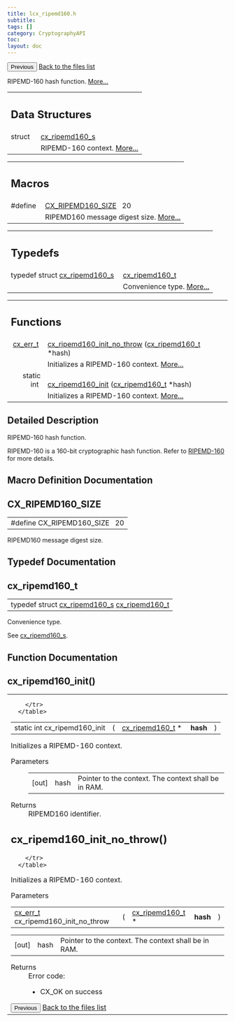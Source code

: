 ```yaml
---
title: lcx_ripemd160.h
subtitle:
tags: []
category: CryptographyAPI
toc:
layout: doc
---
```


<button class="uk-button uk-button-default uk-button-small uk-margin-medium-top" onclick="history.back()">Previous</button>
<a class="uk-button uk-button-default uk-button-small uk-margin-medium-top crypto-button" href="../../crypto-api/files">Back to the files list</a>


<p>RIPEMD-160 hash function.  
<a href="#details">More...</a></p>
<table class="memberdecls">
<tr class="heading"><td colspan="4"><h2 class="groupheader"><a name="nested-classes"></a>
Data Structures</h2></td></tr>
<tr class="memitem:"><td class="memItemLeft" align="right" valign="top">struct &#160;</td><td colspan="3" class="memItemRight" valign="bottom"><a class="el" href="../cx__ripemd160__s">cx_ripemd160_s</a></td></tr>
<tr class="memdesc:"><td class="mdescLeft">&#160;</td><td colspan="3" class="mdescRight">RIPEMD-160 context.  <a href="../cx__ripemd160__s#details">More...</a><br /></td></tr>
</table><table class="memberdecls">
<tr class="heading"><td colspan="4"><h2 class="groupheader"><a name="define-members"></a>
Macros</h2></td></tr>
<tr class="memitem:a0e819ee2f3468667284716213284e621"><td class="memItemLeft" align="right" valign="top">#define&#160;</td><td colspan="3" class="memItemRight" valign="bottom"><a class="el" href="../lcx__ripemd160_8h#a0e819ee2f3468667284716213284e621">CX_RIPEMD160_SIZE</a>&#160;&#160;&#160;20</td></tr>
<tr class="memdesc:a0e819ee2f3468667284716213284e621"><td class="mdescLeft">&#160;</td><td colspan="3" class="mdescRight">RIPEMD160 message digest size.  <a href="#a0e819ee2f3468667284716213284e621">More...</a><br /></td></tr>
</table><table class="memberdecls">
<tr class="heading"><td colspan="4"><h2 class="groupheader"><a name="typedef-members"></a>
Typedefs</h2></td></tr>
<tr class="memitem:ae0605e61b5074bc86b616405eed44934"><td class="memItemLeft" align="right" valign="top">typedef struct <a class="el" href="../cx__ripemd160__s">cx_ripemd160_s</a>&#160;</td><td colspan="3" class="memItemRight" valign="bottom"><a class="el" href="../lcx__ripemd160_8h#ae0605e61b5074bc86b616405eed44934">cx_ripemd160_t</a></td></tr>
<tr class="memdesc:ae0605e61b5074bc86b616405eed44934"><td class="mdescLeft">&#160;</td><td colspan="3" class="mdescRight">Convenience type.  <a href="#ae0605e61b5074bc86b616405eed44934">More...</a><br /></td></tr>
</table><table class="memberdecls">
<tr class="heading"><td colspan="4"><h2 class="groupheader"><a name="func-members"></a>
Functions</h2></td></tr>
<tr class="memitem:a55d679791de8e2e677fffba87a3a94d3"><td class="memItemLeft" align="right" valign="top"><a class="el" href="../cx__errors_8h#a06db7f567671764f4980db9bc828fa85">cx_err_t</a>&#160;</td><td colspan="3" class="memItemRight" valign="bottom"><a class="el" href="../lcx__ripemd160_8h#a55d679791de8e2e677fffba87a3a94d3">cx_ripemd160_init_no_throw</a> (<a class="el" href="../lcx__ripemd160_8h#ae0605e61b5074bc86b616405eed44934">cx_ripemd160_t</a> *hash)</td></tr>
<tr class="memdesc:a55d679791de8e2e677fffba87a3a94d3"><td class="mdescLeft">&#160;</td><td colspan="3" class="mdescRight">Initializes a RIPEMD-160 context.  <a href="#a55d679791de8e2e677fffba87a3a94d3">More...</a><br /></td></tr>
<tr class="memitem:a4de39768d5a783cd37128eccfb914416"><td class="memItemLeft" align="right" valign="top">static int&#160;</td><td colspan="3" class="memItemRight" valign="bottom"><a class="el" href="../lcx__ripemd160_8h#a4de39768d5a783cd37128eccfb914416">cx_ripemd160_init</a> (<a class="el" href="../lcx__ripemd160_8h#ae0605e61b5074bc86b616405eed44934">cx_ripemd160_t</a> *hash)</td></tr>
<tr class="memdesc:a4de39768d5a783cd37128eccfb914416"><td class="mdescLeft">&#160;</td><td colspan="3" class="mdescRight">Initializes a RIPEMD-160 context.  <a href="#a4de39768d5a783cd37128eccfb914416">More...</a><br /></td></tr>
</table>
<a name="details" id="details"></a>

## Detailed Description

<div class="textblock"><p>RIPEMD-160 hash function. </p>
<p>RIPEMD-160 is a 160-bit cryptographic hash function. Refer to <a href="../https://homes.esat.kuleuven.be/~bosselae/ripemd160">RIPEMD-160 </a> for more details. </p>
</div><h2 class="groupheader">Macro Definition Documentation</h2>
<a id="a0e819ee2f3468667284716213284e621"></a>
<h2 class="memtitle">CX_RIPEMD160_SIZE</h2>

<div class="memitem">
<div class="memproto">
      <table class="memname">
        <tr>
          <td class="memname">#define CX_RIPEMD160_SIZE&#160;&#160;&#160;20</td>
        </tr>
      </table>
</div><div class="memdoc">

<p>RIPEMD160 message digest size. </p>

</div>
</div>
<h2 class="groupheader">Typedef Documentation</h2>
<a id="ae0605e61b5074bc86b616405eed44934"></a>
<h2 class="memtitle">cx_ripemd160_t</h2>

<div class="memitem">
<div class="memproto">
      <table class="memname">
        <tr>
          <td class="memname">typedef struct <a class="el" href="../cx__ripemd160__s">cx_ripemd160_s</a> <a class="el" href="../lcx__ripemd160_8h#ae0605e61b5074bc86b616405eed44934">cx_ripemd160_t</a></td>
        </tr>
      </table>
</div><div class="memdoc">

<p>Convenience type. </p>
<p>See <a class="el" href="../cx__ripemd160__s" title="RIPEMD-160 context. ">cx_ripemd160_s</a>. </p>

</div>
</div>
<h2 class="groupheader">Function Documentation</h2>
<a id="a4de39768d5a783cd37128eccfb914416"></a>
<h2 class="memtitle">cx_ripemd160_init()</h2>

<div class="memitem">
<div class="memproto">
<table class="mlabels">
  <tr>
  <td class="mlabels-left">
      <table class="memname">
        <tr>
          <td class="memname">static int cx_ripemd160_init </td>
          <td>(</td>
          <td class="paramtype"><a class="el" href="../lcx__ripemd160_8h#ae0605e61b5074bc86b616405eed44934">cx_ripemd160_t</a> *&#160;</td>
          <td class="paramname"><b>hash</b></td><td>)</td>
          
        </tr>
      </table>
  </td>
  </tr>
</table>
</div><div class="memdoc">

<p>Initializes a RIPEMD-160 context. </p>
<dl class="params"><dt>Parameters</dt><dd>
  <table class="params">
    <tr><td class="paramdir">[out]</td><td class="paramname">hash</td><td colspan="4">Pointer to the context. The context shall be in RAM.</td></tr>
  </table>
  </dd>
</dl>
<dl class="section return"><dt>Returns</dt><dd>RIPEMD160 identifier. </dd></dl>

</div>
</div>
<a id="a55d679791de8e2e677fffba87a3a94d3"></a>
<h2 class="memtitle">cx_ripemd160_init_no_throw()</h2>

<div class="memitem">
<div class="memproto">
      <table class="memname">
        <tr>
          <td class="memname"><a class="el" href="../cx__errors_8h#a06db7f567671764f4980db9bc828fa85">cx_err_t</a> cx_ripemd160_init_no_throw </td>
          <td>(</td>
          <td class="paramtype"><a class="el" href="../lcx__ripemd160_8h#ae0605e61b5074bc86b616405eed44934">cx_ripemd160_t</a> *&#160;</td>
          <td class="paramname"><b>hash</b></td><td>)</td>
          
        </tr>
      </table>
</div><div class="memdoc">

<p>Initializes a RIPEMD-160 context. </p>
<dl class="params"><dt>Parameters</dt><dd>
  <table class="params">
    <tr><td class="paramdir">[out]</td><td class="paramname">hash</td><td colspan="4">Pointer to the context. The context shall be in RAM.</td></tr>
  </table>
  </dd>
</dl>
<dl class="section return"><dt>Returns</dt><dd>Error code:<ul>
<li>CX_OK on success </li>
</ul>
</dd></dl>

</div>
</div>
<button class="uk-button uk-button-default uk-button-small uk-margin-medium-top" onclick="history.back()">Previous</button>
<a class="uk-button uk-button-default uk-button-small uk-margin-medium-top crypto-button" href="../../crypto-api/files">Back to the files list</a>

